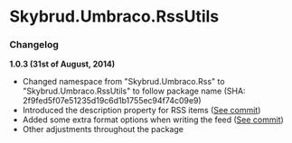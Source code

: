 Skybrud.Umbraco.RssUtils
========================

### Changelog

**1.0.3 (31st of August, 2014)**

- Changed namespace from "Skybrud.Umbraco.Rss" to "Skybrud.Umbraco.RssUtils" to follow package name (SHA: 2f9fed5f07e51235d19c6d1b1755ec94f74c09e9)
- Introduced the description property for RSS items ([See commit](/abjerner/Skybrud.Umbraco.RssUtils/commit/cf881f00c5cc058a6e31e2f25a2bf599d9204df4))
- Added some extra format options when writing the feed ([See commit](/abjerner/Skybrud.Umbraco.RssUtils/commit/5a5cd2438ff1092a131ee6b6e76bd74ba232050a))
- Other adjustments throughout the package
